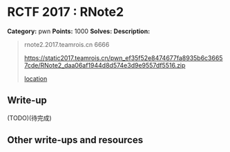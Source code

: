 # RCTF 2017 : RNote2

**Category:** pwn
**Points:** 1000
**Solves:** 
**Description:**

> rnote2.2017.teamrois.cn 6666
>
> <https://static2017.teamrois.cn/pwn_ef35f52e8474677fa8935b6c36657cde/RNote2_daa06af1944d8d574e3d9e9557df5516.zip>
>
> [location](RNote2_daa06af1944d8d574e3d9e9557df5516.zip)

## Write-up

(TODO)(待完成)

## Other write-ups and resources
